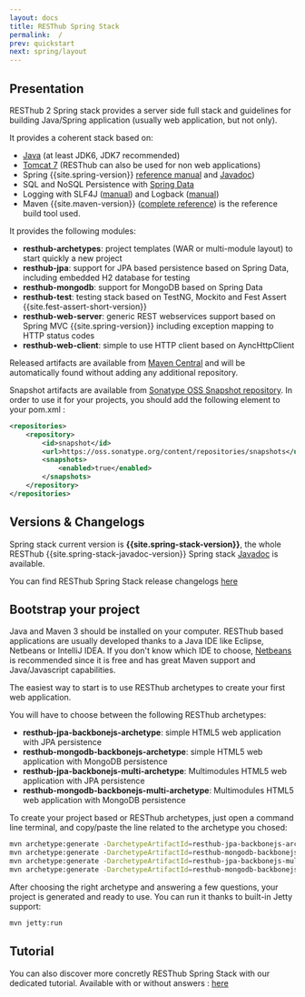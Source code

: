 ```yaml
---
layout: docs
title: RESThub Spring Stack
permalink:  /
prev: quickstart
next: spring/layout
---
```


<div class="toc"></div>

## Presentation

RESThub 2 Spring stack provides a server side full stack and guidelines for building Java/Spring application (usually web application,
but not only).

It provides a coherent stack based on:

* [Java](http://www.oracle.com/technetwork/java/javase/downloads/index.html) (at least JDK6, JDK7 recommended)
* [Tomcat 7](http://tomcat.apache.org/download-70.cgi) (RESThub can also be used for non web applications)
* Spring {{site.spring-version}} [reference manual](http://docs.spring.io/spring-framework/docs/{{site.spring-docs-version}}/spring-framework-reference/html)
  and [Javadoc](http://docs.spring.io/spring-framework/docs/{{site.spring-docs-version}}/javadoc-api/))
* SQL and NoSQL Persistence with [Spring Data](http://projects.spring.io/spring-data/)
* Logging with SLF4J ([manual](http://www.slf4j.org/manual.html)) and Logback ([manual](http://logback.qos.ch/manual/index.html))
* Maven {{site.maven-version}} ([complete reference](http://www.sonatype.com/books/mvnref-book/reference/public-book.html)) is
  the reference build tool used.

It provides the following modules:

* **resthub-archetypes**: project templates (WAR or multi-module layout) to start quickly a new project
* **resthub-jpa**: support for JPA based persistence based on Spring Data, including embedded H2 database for testing
* **resthub-mongodb**: support for MongoDB based on Spring Data
* **resthub-test**: testing stack based on TestNG, Mockito and Fest Assert {{site.fest-assert-short-version}}
* **resthub-web-server**: generic REST webservices support based on Spring MVC {{site.spring-version}} including exception mapping to HTTP status
  codes
* **resthub-web-client**: simple to use HTTP client based on AyncHttpClient

Released artifacts are available from [Maven Central](http://search.maven.org/#search%7Cga%7C1%7Cg%3A%22org.resthub%22) and will
be automatically found without adding any additional repository.

Snapshot artifacts are available from [Sonatype OSS Snapshot repository](https://oss.sonatype.org/content/repositories/snapshots/org/resthub).
In order to use it for your projects, you should add the following element to your pom.xml :

```xml
<repositories>
    <repository>
        <id>snapshot</id>
        <url>https://oss.sonatype.org/content/repositories/snapshots</url>
        <snapshots>
            <enabled>true</enabled>
        </snapshots>
    </repository>
</repositories>
```

## Versions & Changelogs

Spring stack current version is **{{site.spring-stack-version}}**, the whole RESThub {{site.spring-stack-javadoc-version}} Spring stack [Javadoc](/apidocs/spring/{{site.spring-stack-javadoc-version}}/) is available.

You can find RESThub Spring Stack release changelogs [here](/new/releases)

## Bootstrap your project

Java and Maven 3 should be installed on your computer. RESThub based applications are usually developed thanks to a
Java IDE like Eclipse, Netbeans or IntelliJ IDEA. If you don't know which IDE to choose,
[Netbeans](http://netbeans.org/) is recommended since it is free and has great Maven support and Java/Javascript capabilities.

The easiest way to start is to use RESThub archetypes to create your first web application.

You will have to choose between the following RESThub archetypes:

* **resthub-jpa-backbonejs-archetype**: simple HTML5 web application with JPA persistence
* **resthub-mongodb-backbonejs-archetype**: simple HTML5 web application with MongoDB persistence
* **resthub-jpa-backbonejs-multi-archetype**: Multimodules HTML5 web application with JPA persistence
* **resthub-mongodb-backbonejs-multi-archetype**: Multimodules HTML5 web application with MongoDB persistence

To create your project based or RESThub archetypes, just open a command line terminal, and copy/paste the line related
to the archetype you chosed:

```bash
mvn archetype:generate -DarchetypeArtifactId=resthub-jpa-backbonejs-archetype -DarchetypeGroupId=org.resthub -DarchetypeVersion={{site.spring-stack-version}}
mvn archetype:generate -DarchetypeArtifactId=resthub-mongodb-backbonejs-archetype -DarchetypeGroupId=org.resthub -DarchetypeVersion={{site.spring-stack-version}}
mvn archetype:generate -DarchetypeArtifactId=resthub-jpa-backbonejs-multi-archetype -DarchetypeGroupId=org.resthub -DarchetypeVersion={{site.spring-stack-version}}
mvn archetype:generate -DarchetypeArtifactId=resthub-mongodb-backbonejs-multi-archetype -DarchetypeGroupId=org.resthub -DarchetypeVersion={{site.spring-stack-version}}
```

After choosing the right archetype and answering a few questions, your project is generated and ready to use.
You can run it thanks to built-in Jetty support:

```bash
mvn jetty:run
```

## Tutorial

You can also discover more concretly RESThub Spring Stack with our dedicated tutorial. Available with or without answers :
[here](/docs/spring/tutorial)